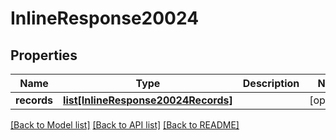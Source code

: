 # InlineResponse20024

## Properties
Name | Type | Description | Notes
------------ | ------------- | ------------- | -------------
**records** | [**list[InlineResponse20024Records]**](InlineResponse20024Records.md) |  | [optional] 

[[Back to Model list]](../README.md#documentation-for-models) [[Back to API list]](../README.md#documentation-for-api-endpoints) [[Back to README]](../README.md)

